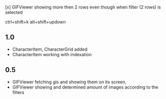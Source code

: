 [x] GIFViewer showing more then 2 rows even though when filter (2 rows) is selected

ctrl+shift+k
alt+shift+updown

## 1.0

- CharacterItem, CharacterGrid added
- CharacterItem working with indexation

## 0.5

- GIFViewer fetching gis and showing them on its screen,
- GIFViewer showing and determined amount of images according to the filters
